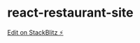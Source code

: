# react-restaurant-site

[Edit on StackBlitz ⚡️](https://stackblitz.com/edit/react-restaurant-site?file=src%2FApp.js)
